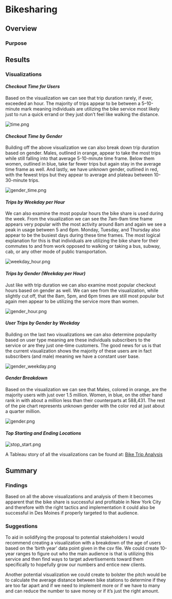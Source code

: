 # Bikesharing

## Overview
### Purpose


## Results
### Visualizations
#### ***Checkout Time for Users***
Based on the visualization we can see that trip duration rarely, if ever, exceeded an hour. The majority of trips appear to be between a 5–10-minute mark meaning individuals are utilizing the bike service most likely just to run a quick errand or they just don’t feel like walking the distance. 

![time.png](https://github.com/CristinaCod/bikesharing/blob/main/Visualizations/Bike%20Trip%20Analysis.png)
#### ***Checkout Time by Gender***
Building off the above visualization we can also break down trip duration based on gender. Males, outlined in orange, appear to take the most trips while still falling into that average 5-10-minute time frame. Below them women, outlined in blue, take far fewer trips but again stay in the average time frame as well. And lastly, we have unknown gender, outlined in red, with the fewest trips but they appear to average and plateau between 10-30-minute trips. 

![gender_time.png](https://github.com/CristinaCod/bikesharing/blob/main/Visualizations/Bike%20Trip%20Analysis-2.png)
#### ***Trips by Weekday per Hour***
We can also examine the most popular hours the bike share is used during the week. From the visualization we can see the 7am-9am time frame appears very popular with the most activity around 8am and again we see a peak in usage between 5 and 6pm. Monday, Tuesday, and Thursday also appear to be the busiest days during these time frames. The most logical explanation for this is that individuals are utilizing the bike share for their commutes to and from work opposed to walking or taking a bus, subway, cab, or any other mode of public transportation. 

![weekday_hour.png](https://github.com/CristinaCod/bikesharing/blob/main/Visualizations/Bike%20Trip%20Analysis-3.png)
#### ***Trips by Gender (Weekday per Hour)***
Just like with trip duration we can also examine most popular checkout hours based on gender as well. We can see from the visualization, while slightly cut off, that the 8am, 5pm, and 6pm times are still most popular but again men appear to be utilizing the service more than women. 

![gender_hour.png](https://github.com/CristinaCod/bikesharing/blob/main/Visualizations/Bike%20Trip%20Analysis-4.png)
#### ***User Trips by Gender by Weekday***
Building on the last two visualizations we can also determine popularity based on user type meaning are these individuals subscribers to the service or are they just one-time customers. The good news for us is that the current visualization shows the majority of these users are in fact subscribers (and male) meaning we have a constant user base. 

![gender_weekday.png](https://github.com/CristinaCod/bikesharing/blob/main/Visualizations/Bike%20Trip%20Analysis-5.png)
#### ***Gender Breakdown***
Based on the visualization we can see that Males, colored in orange, are the majority users with just over 1.5 million. Women, in blue, on the other hand rank in with about a million less than their counterparts at 588,431. The rest of the pie chart represents unknown gender with the color red at just about a quarter million.

![gender.png](https://github.com/CristinaCod/bikesharing/blob/main/Visualizations/Bike%20Trip%20Analysis-6.png)
#### ***Top Starting and Ending Locations***


![stop_start.png](https://github.com/CristinaCod/bikesharing/blob/main/Visualizations/Bike%20Trip%20Analysis-7.png)

A Tableau story of all the visualizations can be found at:
[Bike Trip Analysis](https://public.tableau.com/app/profile/cristina.codispoti/viz/BikeTripAnalysis_16474718483720/BikeTripAnalysis)

## Summary
### Findings
Based on all the above visualizations and analysis of them it becomes apparent that the bike share is successful and profitable in New York City and therefore with the right tactics and implementation it could also be successful in Des Moines if properly targeted to that audience. 
### Suggestions
To aid in solidifying the proposal to potential stakeholders I would recommend creating a visualization with a breakdown of the age of users based on the ‘birth year’ data point given in the csv file. We could create 10-year ranges to figure out who the main audience is that is utilizing this service and then find ways to target advertisements toward them specifically to hopefully grow our numbers and entice new clients. 

Another potential visualization we could create to bolster the pitch would be to calculate the average distance between bike stations to determine if they are too far apart and if we need to implement more or if we have to many and can reduce the number to save money or if it’s just the right amount. 
